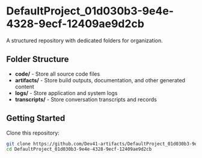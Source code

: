 # DefaultProject_01d030b3-9e4e-4328-9ecf-12409ae9d2cb
A structured repository with dedicated folders for organization.

## Folder Structure

- **code/** - Store all source code files
- **artifacts/** - Store build outputs, documentation, and other generated content
- **logs/** - Store application and system logs
- **transcripts/** - Store conversation transcripts and records

## Getting Started

Clone this repository:
```bash
git clone https://github.com/Dev41-artifacts/DefaultProject_01d030b3-9e4e-4328-9ecf-12409ae9d2cb
cd DefaultProject_01d030b3-9e4e-4328-9ecf-12409ae9d2cb
```
